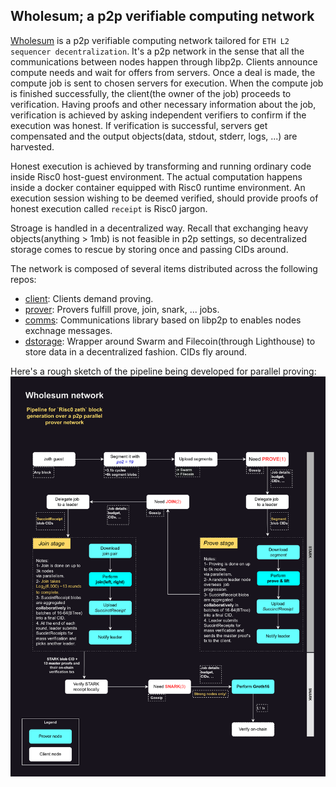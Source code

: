 ## Wholesum; a p2p verifiable computing network

[Wholesum](https://www.wholesum.network/) is a p2p verifiable computing network tailored for `ETH L2 sequencer decentralization`. It's a p2p network in the sense that all the communications between nodes happen through libp2p. Clients announce compute needs and wait for offers from servers. Once a deal is made, the compute job is sent to chosen servers for execution. When the compute job is finished successfully, the client(the owner of the job) proceeds to verification. Having proofs and other necessary information about the job, verification is achieved by asking independent verifiers to confirm if the execution was honest. If verification is successful, servers get compensated and the output objects(data, stdout, stderr, logs, ...) are harvested.

Honest execution is achieved by transforming and running ordinary code inside Risc0 host-guest environment. The actual computation happens inside a docker container equipped with Risc0 runtime environment. An execution session wishing to be deemed verified, should provide proofs of honest execution called `receipt` is Risc0 jargon.

Stroage is handled in a decentralized way. Recall that exchanging heavy objects(anything > 1mb) is not feasible in p2p settings, so decentralized storage comes to rescue by storing once and passing CIDs around.

The network is composed of several items distributed across the following repos:

- [client](https://github.com/WholesumNet/client): Clients demand proving.
- [prover](https://github.com/WholesumNet/prover): Provers fulfill prove, join, snark, ... jobs.
- [comms](https://github.com/WholesumNet/comms): Communications library based on libp2p to enables nodes exchnage messages.
- [dstorage](https://github.com/WholesumNet/dstorage): Wrapper around Swarm and Filecoin(through Lighthouse) to store data in a decentralized fashion. CIDs fly around.

Here's a rough sketch of the pipeline being developed for parallel proving:
![Parallel proving scheme](https://github.com/WholesumNet/docs/blob/main/images/pipeline.png)
